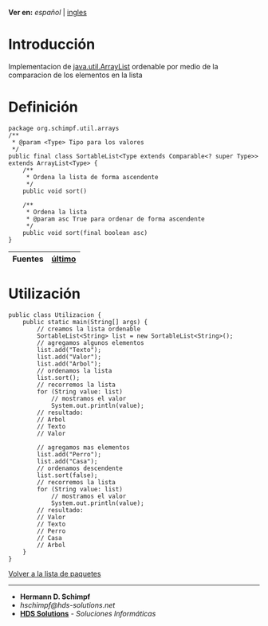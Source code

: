**Ver en:** _español_ | [ingles](http://code.google.com/p/javaclassesrepository/wiki/SortableList?tm=6&wl=en)

# Introducción #
Implementacion de [java.util.ArrayList](http://docs.oracle.com/javase/6/docs/api/java/util/ArrayList.html) ordenable por medio de la comparacion de los elementos en la lista
# Definición #
```
package org.schimpf.util.arrays
/**
 * @param <Type> Tipo para los valores
 */
public final class SortableList<Type extends Comparable<? super Type>> extends ArrayList<Type> {
	/**
	 * Ordena la lista de forma ascendente
	 */
	public void sort()

	/**
	 * Ordena la lista
	 * @param asc True para ordenar de forma ascendente
	 */
	public void sort(final boolean asc)
}
```
| **Fuentes** | [último](http://code.google.com/p/javaclassesrepository/source/browse/Trunk/util/src/org/schimpf/util/arrays/SortableList.java) |
|:------------|:--------------------------------------------------------------------------------------------------------------------------------|

# Utilización #
```
public class Utilizacion {
	public static main(String[] args) {
		// creamos la lista ordenable
		SortableList<String> list = new SortableList<String>();
		// agregamos algunos elementos
		list.add("Texto");
		list.add("Valor");
		list.add("Arbol");
		// ordenamos la lista
		list.sort();
		// recorremos la lista
		for (String value: list)
			// mostramos el valor
			System.out.println(value);
		// resultado:
		// Arbol
		// Texto
		// Valor
		
		// agregamos mas elementos
		list.add("Perro");
		list.add("Casa");
		// ordenamos descendente
		list.sort(false);
		// recorremos la lista
		for (String value: list)
			// mostramos el valor
			System.out.println(value);
		// resultado:
		// Valor
		// Texto
		// Perro
		// Casa
		// Arbol
	}
}
```

[Volver a la lista de paquetes](http://code.google.com/p/javaclassesrepository/wiki/packages?tm=6&wl=es)

---

  * **Hermann D. Schimpf**
  * _hschimpf@hds-solutions.net_
  * **[HDS Solutions](http://hds-solutions.net)** - _Soluciones Informáticas_